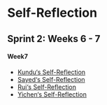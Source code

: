 # Self-Reflection

## Sprint 2: Weeks 6 - 7
#### Week7
*  [Kundu‘s Self-Reflection](Reflection/Kundu/Kundu_Reflection_Week7.pdf)
*  [Sayed‘s Self-Reflection](Reflection/Sayed/Week7-Sayed.md)
*  [Rui‘s Self-Reflection](Reflection/Rui/week7_Rui.pdf)
*  [Yichen‘s Self-Reflection](Reflection/Yichen/week7_Yichen.pdf)
